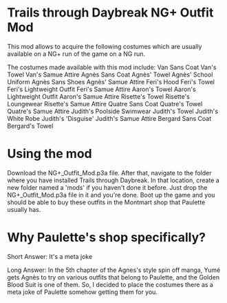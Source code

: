 # Trails through Daybreak NG+ Outfit Mod

This mod allows to acquire the following costumes which are usually available on a NG+ run of the game on a NG run.

The costumes made available with this mod include:
Van Sans Coat
Van's Towel
Van's Samue Attire
Agnès Sans Coat
Agnès' Towel
Agnès' School Uniform
Agnès Sans Shoes
Agnès' Samue Attire
Feri's Hood
Feri's Towel
Feri's Lightweight Outfit
Feri's Samue Attire
Aaron's Towel
Aaron's Lightweight Outfit
Aaron's Samue Attire
Risette's Towel
Risette's Loungewear
Risette's Samue Attire 
Quatre Sans Coat
Quatre's Towel
Quatre's Samue Attire 
Judith's Poolside Swimwear
Judith's Towel
Judith's White Robe
Judith's 'Disguise'
Judith's Samue Attire
Bergard Sans Coat
Bergard's Towel

# Using the mod

Download the NG+_Outfit_Mod.p3a file. After that, navigate to the folder where you have installed Trails through Daybreak. In that location, create a new folder named a 'mods' if you haven't done it before. Just drop the NG+_Outfit_Mod.p3a file in it and you're done. Boot up the game and you should be able to buy these outfits in the Montmart shop that Paulette usually has.

# Why Paulette's shop specifically?

Short Answer: It's a meta joke

Long Answer: In the 5th chapter of the Agnes's style spin off manga, Yumé gets Agnès to try on various outfits that belong to Paulette, and the Golden Blood Suit is one of them. So, I decided to place the costumes there as a meta joke of Paulette somehow getting them for you.
